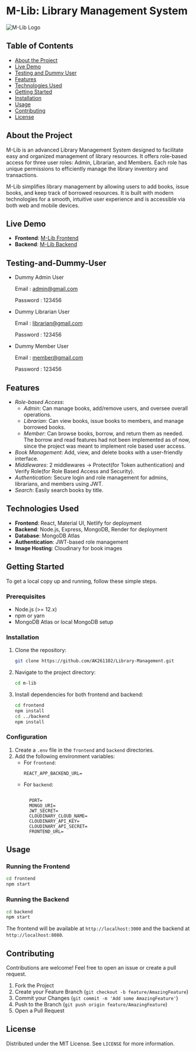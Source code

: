 # M-Lib: Library Management System

![M-Lib Logo](https://thumbs.dreamstime.com/b/online-publisher-library-app-logo-design-vector-233288881.jpg)

## Table of Contents
- [About the Project](#about-the-project)
- [Live Demo](#live-demo)
- [Testing and Dummy User](#Testing-and-Dummy-User)
- [Features](#features)
- [Technologies Used](#technologies-used)
- [Getting Started](#getting-started)
- [Installation](#installation)
- [Usage](#usage)
- [Contributing](#contributing)
- [License](#license)

## About the Project
M-Lib is an advanced Library Management System designed to facilitate easy and organized management of library resources. It offers role-based access for three user roles: Admin, Librarian, and Members. Each role has unique permissions to efficiently manage the library inventory and transactions.

M-Lib simplifies library management by allowing users to add books, issue books, and keep track of borrowed resources. It is built with modern technologies for a smooth, intuitive user experience and is accessible via both web and mobile devices.

## Live Demo
- **Frontend**: [M-Lib Frontend](https://m-lib.netlify.app/)
- **Backend**: [M-Lib Backend](https://vrv-backend-gh86.onrender.com)

## Testing-and-Dummy-User
- Dummy Admin User
  
   Email : admin@gmail.com
   
   Password : 123456
   
- Dummy Librarian User
  
   Email : librarian@gmail.com
   
   Password : 123456
   
- Dummy Member User
  
   Email : member@gmail.com
   
   Password : 123456

## Features
- *Role-based Access*:
  - *Admin*: Can manage books, add/remove users, and oversee overall operations.
  - *Librarian*: Can view books, issue books to members, and manage borrowed books.
  - *Member*: Can browse books, borrow, and return them as needed. The borrow and read features had not been implemented as of now, since the project was meant to implement role based user access.
- *Book Management*: Add, view, and delete books with a user-friendly interface.
- *Middlewares*: 2 middlewares -> Protect(for Token authentication) and Verify Role(for Role Based Access and Security).
- *Authentication*: Secure login and role management for admins, librarians, and members using JWT.
- *Search*: Easily search books by title.

## Technologies Used
- **Frontend**: React, Material UI, Netlify for deployment
- **Backend**: Node.js, Express, MongoDB, Render for deployment
- **Database**: MongoDB Atlas
- **Authentication**: JWT-based role management
- **Image Hosting**: Cloudinary for book images

## Getting Started
To get a local copy up and running, follow these simple steps.

### Prerequisites
- Node.js (>= 12.x)
- npm or yarn
- MongoDB Atlas or local MongoDB setup

### Installation
1. Clone the repository:
   ```sh
   git clone https://github.com/AK261102/Library-Management.git
   ```
2. Navigate to the project directory:
   ```sh
   cd m-lib
   ```
3. Install dependencies for both frontend and backend:
   ```sh
   cd frontend
   npm install
   cd ../backend
   npm install
   ```

### Configuration
1. Create a `.env` file in the `frontend` and `backend` directories.
2. Add the following environment variables:
   - For `frontend`:
     ```env
     REACT_APP_BACKEND_URL=
     ```
   - For `backend`:
     ```env

       PORT= 
       MONGO_URI=
       JWT_SECRET=
       CLOUDINARY_CLOUD_NAME=
       CLOUDINARY_API_KEY=
       CLOUDINARY_API_SECRET=
       FRONTEND_URL=
     ```

## Usage
### Running the Frontend
```sh
cd frontend
npm start
```
### Running the Backend
```sh
cd backend
npm start
```
The frontend will be available at `http://localhost:3000` and the backend at `http://localhost:8080`.

## Contributing
Contributions are welcome! Feel free to open an issue or create a pull request.

1. Fork the Project
2. Create your Feature Branch (`git checkout -b feature/AmazingFeature`)
3. Commit your Changes (`git commit -m 'Add some AmazingFeature'`)
4. Push to the Branch (`git push origin feature/AmazingFeature`)
5. Open a Pull Request

## License
Distributed under the MIT License. See `LICENSE` for more information.

